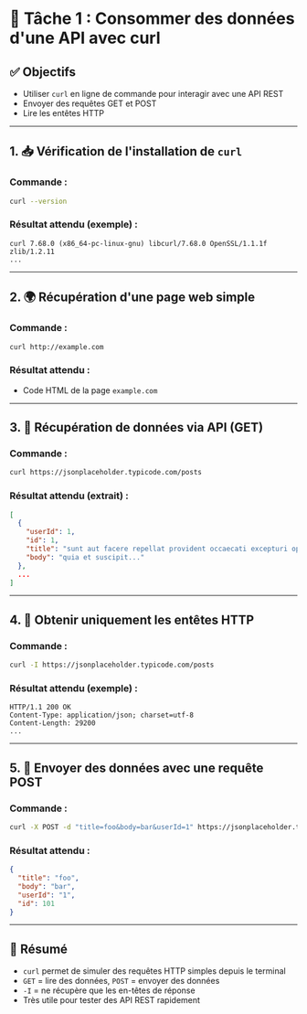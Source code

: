 
# 📡 Tâche 1 : Consommer des données d'une API avec curl

## ✅ Objectifs
- Utiliser `curl` en ligne de commande pour interagir avec une API REST
- Envoyer des requêtes GET et POST
- Lire les entêtes HTTP

---

## 1. 📥 Vérification de l'installation de `curl`

### Commande :
```bash
curl --version
```

### Résultat attendu (exemple) :
```
curl 7.68.0 (x86_64-pc-linux-gnu) libcurl/7.68.0 OpenSSL/1.1.1f zlib/1.2.11
...
```

---

## 2. 🌍 Récupération d'une page web simple

### Commande :
```bash
curl http://example.com
```

### Résultat attendu :
- Code HTML de la page `example.com`

---

## 3. 🔎 Récupération de données via API (GET)

### Commande :
```bash
curl https://jsonplaceholder.typicode.com/posts
```

### Résultat attendu (extrait) :
```json
[
  {
    "userId": 1,
    "id": 1,
    "title": "sunt aut facere repellat provident occaecati excepturi optio reprehenderit",
    "body": "quia et suscipit..."
  },
  ...
]
```

---

## 4. 🧾 Obtenir uniquement les entêtes HTTP

### Commande :
```bash
curl -I https://jsonplaceholder.typicode.com/posts
```

### Résultat attendu (exemple) :
```
HTTP/1.1 200 OK
Content-Type: application/json; charset=utf-8
Content-Length: 29200
...
```

---

## 5. 📝 Envoyer des données avec une requête POST

### Commande :
```bash
curl -X POST -d "title=foo&body=bar&userId=1" https://jsonplaceholder.typicode.com/posts
```

### Résultat attendu :
```json
{
  "title": "foo",
  "body": "bar",
  "userId": "1",
  "id": 101
}
```

---

## 📌 Résumé
- `curl` permet de simuler des requêtes HTTP simples depuis le terminal
- `GET` = lire des données, `POST` = envoyer des données
- `-I` = ne récupère que les en-têtes de réponse
- Très utile pour tester des API REST rapidement
